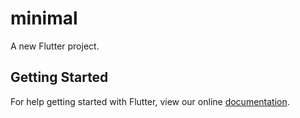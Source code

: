 # minimal

A new Flutter project.

## Getting Started

For help getting started with Flutter, view our online
[documentation](https://flutter.io/).
